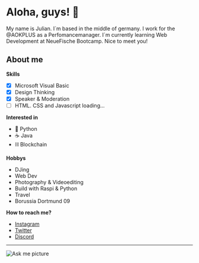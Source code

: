 # Aloha, guys! 🦩

My name is Julian. I´m based in the middle of germany. I work for the @AOKPLUS as a Perfomancemanager. 
I´m currently learning Web Development at NeueFische Bootcamp. Nice to meet you! 

## About me

**Skills**
- [x] Microsoft Visual Basic
- [x] Design Thinking
- [x] Speaker & Moderation 
- [ ] HTML. CSS and Javascript loading... 

**Interested in** 
- 🐍 Python
- :coffee: Java
- ⛓️ Blockchain

**Hobbys**
* DJing
* Web Dev
* Photography & Videoediting
* Build with Raspi & Python
* Travel
* Borussia Dortmund 09 

**How to reach me?**
- [Instagram](https://instagram.com/julianhrt)
- [Twitter](https://twitter.com/hirtjulian09)
- [Discord](https://discord.com/julianseleven)

---
![Ask me picture](https://encrypted-tbn0.gstatic.com/images?q=tbn:ANd9GcTwEGm0k5WxhZMJD8XZZEv221aOPoJFpIH_0A&usqp=CAU)
